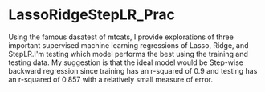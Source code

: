 # LassoRidgeStepLR_Prac

Using the famous dasatest of mtcats, I provide explorations of three important supervised machine learning 
regressions of Lasso, Ridge, and StepLR.I'm testing which model performs the best using the training 
and testing data. My suggestion is that the ideal model would be Step-wise backward regression since training 
has an r-squared of 0.9 and testing has an r-squared of 0.857 with a relatively small measure of error. 
